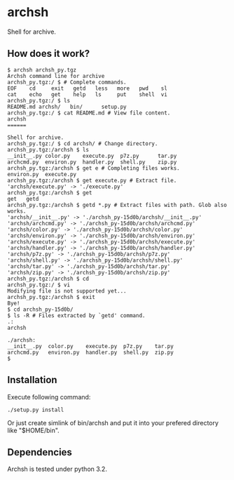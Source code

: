 archsh
======

Shell for archive.

How does it work?
-----------------

    $ archsh archsh_py.tgz
    Archsh command line for archive
    archsh_py.tgz:/ $ # Complete commands.
    EOF    cd     exit   getd   less   more   pwd    sl
    cat    echo   get    help   ls     put    shell  vi
    archsh_py.tgz:/ $ ls
    README.md archsh/   bin/      setup.py
    archsh_py.tgz:/ $ cat README.md # View file content.
    archsh
    ======
    
    Shell for archive.
    archsh_py.tgz:/ $ cd archsh/ # Change directory.
    archsh_py.tgz:/archsh $ ls
    __init__.py color.py    execute.py  p7z.py      tar.py
    archcmd.py  environ.py  handler.py  shell.py    zip.py
    archsh_py.tgz:/archsh $ get e # Completing files works.
    environ.py  execute.py
    archsh_py.tgz:/archsh $ get execute.py # Extract file.
    'archsh/execute.py' -> './execute.py'
    archsh_py.tgz:/archsh $ get
    get   getd
    archsh_py.tgz:/archsh $ getd *.py # Extract files with path. Glob also works.
    'archsh/__init__.py' -> './archsh_py-15d0b/archsh/__init__.py'
    'archsh/archcmd.py' -> './archsh_py-15d0b/archsh/archcmd.py'
    'archsh/color.py' -> './archsh_py-15d0b/archsh/color.py'
    'archsh/environ.py' -> './archsh_py-15d0b/archsh/environ.py'
    'archsh/execute.py' -> './archsh_py-15d0b/archsh/execute.py'
    'archsh/handler.py' -> './archsh_py-15d0b/archsh/handler.py'
    'archsh/p7z.py' -> './archsh_py-15d0b/archsh/p7z.py'
    'archsh/shell.py' -> './archsh_py-15d0b/archsh/shell.py'
    'archsh/tar.py' -> './archsh_py-15d0b/archsh/tar.py'
    'archsh/zip.py' -> './archsh_py-15d0b/archsh/zip.py'
    archsh_py.tgz:/archsh $ cd
    archsh_py.tgz:/ $ vi
    Modifying file is not supported yet...
    archsh_py.tgz:/archsh $ exit
    Bye!
    $ cd archsh_py-15d0b/
    $ ls -R # Files extracted by `getd' command.
    .:
    archsh
    
    ./archsh:
    __init__.py  color.py	 execute.py  p7z.py    tar.py
    archcmd.py   environ.py  handler.py  shell.py  zip.py
    $

Installation
------------

Execute following command:

    ./setup.py install

Or just create simlink of bin/archsh and put it into your prefered directory
like "$HOME/bin".

Dependencies
------------

Archsh is tested under python 3.2.
